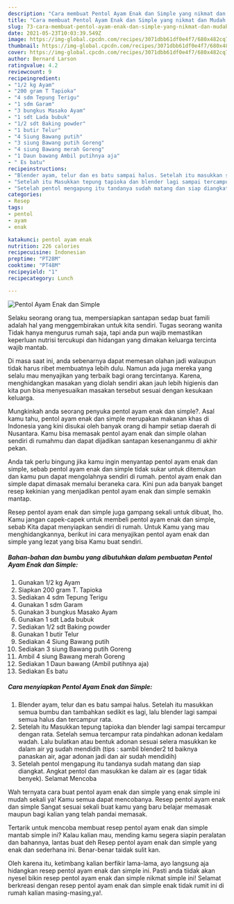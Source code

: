 ```yaml
---
description: "Cara membuat Pentol Ayam Enak dan Simple yang nikmat dan Mudah Dibuat"
title: "Cara membuat Pentol Ayam Enak dan Simple yang nikmat dan Mudah Dibuat"
slug: 73-cara-membuat-pentol-ayam-enak-dan-simple-yang-nikmat-dan-mudah-dibuat
date: 2021-05-23T10:03:39.549Z
image: https://img-global.cpcdn.com/recipes/3071dbb61df0e4f7/680x482cq70/pentol-ayam-enak-dan-simple-foto-resep-utama.jpg
thumbnail: https://img-global.cpcdn.com/recipes/3071dbb61df0e4f7/680x482cq70/pentol-ayam-enak-dan-simple-foto-resep-utama.jpg
cover: https://img-global.cpcdn.com/recipes/3071dbb61df0e4f7/680x482cq70/pentol-ayam-enak-dan-simple-foto-resep-utama.jpg
author: Bernard Larson
ratingvalue: 4.2
reviewcount: 9
recipeingredient:
- "1/2 kg Ayam"
- "200 gram T Tapioka"
- "4 sdm Tepung Terigu"
- "1 sdm Garam"
- "3 bungkus Masako Ayam"
- "1 sdt Lada bubuk"
- "1/2 sdt Baking powder"
- "1 butir Telur"
- "4 Siung Bawang putih"
- "3 siung Bawang putih Goreng"
- "4 siung Bawang merah Goreng"
- "1 Daun bawang Ambil putihnya aja"
- " Es batu"
recipeinstructions:
- "Blender ayam, telur dan es batu sampai halus. Setelah itu masukkan semua bumbu dan tambahkan sedikit es lagi, lalu blender lagi sampai semua halus dan tercampur rata."
- "Setelah itu Masukkan tepung tapioka dan blender lagi sampai tercampur dengan rata. Setelah semua tercampur rata pindahkan adonan kedalam wadah. Lalu bulatkan atau bentuk adonan sesuai selera masukkan ke dalam air yg sudah mendidih (tips : sambil blender2 td baiknya panaskan air, agar adonan jadi dan air sudah mendidih)"
- "Setelah pentol mengapung itu tandanya sudah matang dan siap diangkat. Angkat pentol dan masukkan ke dalam air es (agar tidak benyek). Selamat Mencoba"
categories:
- Resep
tags:
- pentol
- ayam
- enak

katakunci: pentol ayam enak 
nutrition: 226 calories
recipecuisine: Indonesian
preptime: "PT28M"
cooktime: "PT48M"
recipeyield: "1"
recipecategory: Lunch

---
```



![Pentol Ayam Enak dan Simple](https://img-global.cpcdn.com/recipes/3071dbb61df0e4f7/680x482cq70/pentol-ayam-enak-dan-simple-foto-resep-utama.jpg)

Selaku seorang orang tua, mempersiapkan santapan sedap buat famili adalah hal yang menggembirakan untuk kita sendiri. Tugas seorang  wanita Tidak hanya mengurus rumah saja, tapi anda pun wajib memastikan keperluan nutrisi tercukupi dan hidangan yang dimakan keluarga tercinta wajib mantab.

Di masa  saat ini, anda sebenarnya dapat memesan olahan jadi walaupun tidak harus ribet membuatnya lebih dulu. Namun ada juga mereka yang selalu mau menyajikan yang terbaik bagi orang tercintanya. Karena, menghidangkan masakan yang diolah sendiri akan jauh lebih higienis dan kita pun bisa menyesuaikan masakan tersebut sesuai dengan kesukaan keluarga. 



Mungkinkah anda seorang penyuka pentol ayam enak dan simple?. Asal kamu tahu, pentol ayam enak dan simple merupakan makanan khas di Indonesia yang kini disukai oleh banyak orang di hampir setiap daerah di Nusantara. Kamu bisa memasak pentol ayam enak dan simple olahan sendiri di rumahmu dan dapat dijadikan santapan kesenanganmu di akhir pekan.

Anda tak perlu bingung jika kamu ingin menyantap pentol ayam enak dan simple, sebab pentol ayam enak dan simple tidak sukar untuk ditemukan dan kamu pun dapat mengolahnya sendiri di rumah. pentol ayam enak dan simple dapat dimasak memalui beraneka cara. Kini pun ada banyak banget resep kekinian yang menjadikan pentol ayam enak dan simple semakin mantap.

Resep pentol ayam enak dan simple juga gampang sekali untuk dibuat, lho. Kamu jangan capek-capek untuk membeli pentol ayam enak dan simple, sebab Kita dapat menyiapkan sendiri di rumah. Untuk Kamu yang mau menghidangkannya, berikut ini cara menyajikan pentol ayam enak dan simple yang lezat yang bisa Kamu buat sendiri.

<!--inarticleads1-->

##### Bahan-bahan dan bumbu yang dibutuhkan dalam pembuatan Pentol Ayam Enak dan Simple:

1. Gunakan 1/2 kg Ayam
1. Siapkan 200 gram T. Tapioka
1. Sediakan 4 sdm Tepung Terigu
1. Gunakan 1 sdm Garam
1. Gunakan 3 bungkus Masako Ayam
1. Gunakan 1 sdt Lada bubuk
1. Sediakan 1/2 sdt Baking powder
1. Gunakan 1 butir Telur
1. Sediakan 4 Siung Bawang putih
1. Sediakan 3 siung Bawang putih Goreng
1. Ambil 4 siung Bawang merah Goreng
1. Sediakan 1 Daun bawang (Ambil putihnya aja)
1. Sediakan  Es batu




<!--inarticleads2-->

##### Cara menyiapkan Pentol Ayam Enak dan Simple:

1. Blender ayam, telur dan es batu sampai halus. Setelah itu masukkan semua bumbu dan tambahkan sedikit es lagi, lalu blender lagi sampai semua halus dan tercampur rata.
1. Setelah itu Masukkan tepung tapioka dan blender lagi sampai tercampur dengan rata. Setelah semua tercampur rata pindahkan adonan kedalam wadah. Lalu bulatkan atau bentuk adonan sesuai selera masukkan ke dalam air yg sudah mendidih (tips : sambil blender2 td baiknya panaskan air, agar adonan jadi dan air sudah mendidih)
1. Setelah pentol mengapung itu tandanya sudah matang dan siap diangkat. Angkat pentol dan masukkan ke dalam air es (agar tidak benyek). Selamat Mencoba




Wah ternyata cara buat pentol ayam enak dan simple yang enak simple ini mudah sekali ya! Kamu semua dapat mencobanya. Resep pentol ayam enak dan simple Sangat sesuai sekali buat kamu yang baru belajar memasak maupun bagi kalian yang telah pandai memasak.

Tertarik untuk mencoba membuat resep pentol ayam enak dan simple mantab simple ini? Kalau kalian mau, mending kamu segera siapin peralatan dan bahannya, lantas buat deh Resep pentol ayam enak dan simple yang enak dan sederhana ini. Benar-benar taidak sulit kan. 

Oleh karena itu, ketimbang kalian berfikir lama-lama, ayo langsung aja hidangkan resep pentol ayam enak dan simple ini. Pasti anda tiidak akan nyesel bikin resep pentol ayam enak dan simple nikmat simple ini! Selamat berkreasi dengan resep pentol ayam enak dan simple enak tidak rumit ini di rumah kalian masing-masing,ya!.

